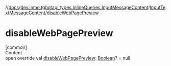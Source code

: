 //[docs](../../../index.md)/[dev.inmo.tgbotapi.types.InlineQueries.InputMessageContent](../index.md)/[InputTextMessageContent](index.md)/[disableWebPagePreview](disable-web-page-preview.md)



# disableWebPagePreview  
[common]  
Content  
open override val [disableWebPagePreview](disable-web-page-preview.md): [Boolean](https://kotlinlang.org/api/latest/jvm/stdlib/kotlin/-boolean/index.html)? = null  



